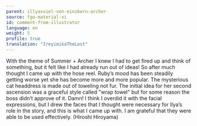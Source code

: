 ```yaml
---
parent: illyasviel-von-einzbern-archer
source: fgo-material-xi
id: comment-from-illustrator
language: en
weight: 5
profile: true
translation: "IreyimikaTheLost"
---
```


With the theme of Summer + Archer I knew I had to get fired up and think of something, but it felt like I had already run out of ideas! So after much thought I came up with the hose reel.
Ruby’s mood has been steadily getting worse yet she has become more and more popular.
The mysterious cat headdress is made out of toweling not fur.
The initial idea for her second ascension was a graceful style called "wrap towel" but for some reason the boss didn’t approve of it. Damn!
I think I overdid it with the facial expressions, but I drew the faces that I thought were necessary for Ilya’s role in the story, and this is what I came up with. I am grateful that they were able to be used effectively. (Hiroshi Hiroyama)
